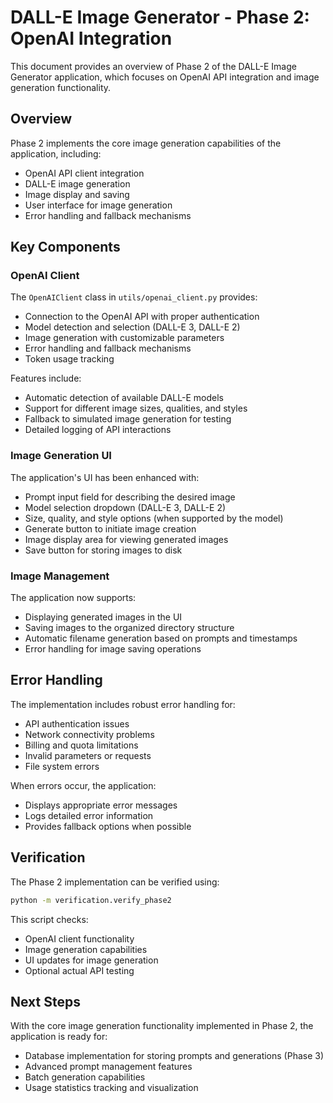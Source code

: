 # DALL-E Image Generator - Phase 2: OpenAI Integration

This document provides an overview of Phase 2 of the DALL-E Image Generator application, which focuses on OpenAI API integration and image generation functionality.

## Overview

Phase 2 implements the core image generation capabilities of the application, including:

- OpenAI API client integration
- DALL-E image generation
- Image display and saving
- User interface for image generation
- Error handling and fallback mechanisms

## Key Components

### OpenAI Client

The `OpenAIClient` class in `utils/openai_client.py` provides:

- Connection to the OpenAI API with proper authentication
- Model detection and selection (DALL-E 3, DALL-E 2)
- Image generation with customizable parameters
- Error handling and fallback mechanisms
- Token usage tracking

Features include:

- Automatic detection of available DALL-E models
- Support for different image sizes, qualities, and styles
- Fallback to simulated image generation for testing
- Detailed logging of API interactions

### Image Generation UI

The application's UI has been enhanced with:

- Prompt input field for describing the desired image
- Model selection dropdown (DALL-E 3, DALL-E 2)
- Size, quality, and style options (when supported by the model)
- Generate button to initiate image creation
- Image display area for viewing generated images
- Save button for storing images to disk

### Image Management

The application now supports:

- Displaying generated images in the UI
- Saving images to the organized directory structure
- Automatic filename generation based on prompts and timestamps
- Error handling for image saving operations

## Error Handling

The implementation includes robust error handling for:

- API authentication issues
- Network connectivity problems
- Billing and quota limitations
- Invalid parameters or requests
- File system errors

When errors occur, the application:
- Displays appropriate error messages
- Logs detailed error information
- Provides fallback options when possible

## Verification

The Phase 2 implementation can be verified using:

```bash
python -m verification.verify_phase2
```

This script checks:
- OpenAI client functionality
- Image generation capabilities
- UI updates for image generation
- Optional actual API testing

## Next Steps

With the core image generation functionality implemented in Phase 2, the application is ready for:

- Database implementation for storing prompts and generations (Phase 3)
- Advanced prompt management features
- Batch generation capabilities
- Usage statistics tracking and visualization 
